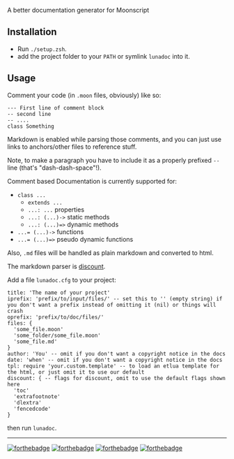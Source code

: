 A better documentation generator for Moonscript

## Installation

* Run `./setup.zsh`.
* add the project folder to your `PATH` or symlink `lunadoc` into it.

## Usage

Comment your code (in `.moon` files, obviously) like so:

    --- First line of comment block
    -- second line
    -- ....
    class Something

Markdown is enabled while parsing those comments, and you can just use links to anchors/other files to reference stuff.

Note, to make a paragraph you have to include it as a properly prefixed `-- ` line (that's "dash-dash-space"!).

Comment based Documentation is currently supported for:

* `class ...`
  - `extends ...`
  - `...: ...` properties
  - `...: (...)->` static methods
  - `...: (...)=>` dynamic methods
* `...= (...)->` functions
* `...= (...)=>` pseudo dynamic functions

Also, `.md` files will be handled as plain markdown and converted to html.

The markdown parser is [discount](https://github.com/craigbarnes/lua-discount).

Add a file `lunadoc.cfg` to your project:

    title: 'The name of your project'
    iprefix: 'prefix/to/input/files/' -- set this to '' (empty string) if you don't want a prefix instead of omitting it (nil) or things will crash
    oprefix: 'prefix/to/doc/files/'
    files: {
      'some_file.moon'
      'some_folder/some_file.moon'
      'some_file.md'
    }
    author: 'You' -- omit if you don't want a copyright notice in the docs
    date: 'when' -- omit if you don't want a copyright notice in the docs
    tpl: require 'your.custom.template' -- to load an etlua template for the html, or just omit it to use our default
    discount: { -- flags for discount, omit to use the default flags shown here
      'toc'
      'extrafootnote'
      'dlextra'
      'fencedcode'
    }

then run `lunadoc`.

---

[![forthebadge](http://forthebadge.com/images/badges/built-by-codebabes.svg)](http://forthebadge.com)
[![forthebadge](http://forthebadge.com/images/badges/you-didnt-ask-for-this.svg)](http://forthebadge.com)
[![forthebadge](http://forthebadge.com/images/badges/fuck-it-ship-it.svg)](http://forthebadge.com)
[![forthebadge](http://forthebadge.com/images/badges/kinda-sfw.svg)](http://forthebadge.com)
